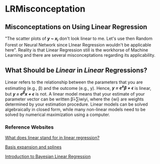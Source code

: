 # LRMisconceptation

## Misconceptations on Using Linear Regression

"The scatter plots of <b><i>y ~ x<sub>i</sub></i></b> don't look linear to me. Let's use then Random Forest or Neural Network since LInear Regression wouldn't be applicable here". Reality is that Linear Regression still is the workhorse of Machine Learning and there are several misconceptations regarding its applicability. 

## What Should be <i>Linear</i> in <i>Linear</i> Regressions?

Linear refers to the relationship between the parameters that you are estimating (e.g., β) and the outcome (e.g., y). Hence, <b><i>y = e<sup>x</sup>β + ϵ</i></b> is linear, but <b><i>y = e<sup>β</sup>x + ϵ</i></b> is not. A linear model means that your estimate of your parameter vector can be written β&#770;=∑iwiyi, where the {wi} are weights determined by your estimation procedure. Linear models can be solved algebraically in closed form, while many non-linear models need to be solved by numerical maximization using a computer.

### Reference Websites

[What does linear stand for in linear regression?](https://stats.stackexchange.com/questions/8689/what-does-linear-stand-for-in-linear-regression)

[Basis expansion and splines](https://bobby.gramacy.com/surrogates/splines.html)

[Introduction to Bayesian Linear Regression](https://towardsdatascience.com/introduction-to-bayesian-linear-regression-e66e60791ea7)

